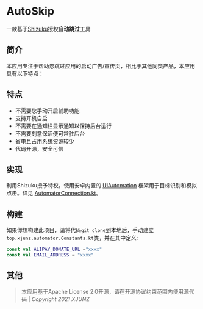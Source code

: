 # AutoSkip

一款基于[Shizuku](https://github.com/RikkaApps/Shizuku)授权**自动跳过**工具

## 简介

本应用专注于帮助您跳过应用的启动广告/宣传页，相比于其他同类产品，本应用具有以下特点：

## 特点

- 不需要您手动开启辅助功能
- 支持开机自启
- 不需要在通知栏显示通知以保持后台运行
- 不需要刻意保活便可常驻后台
- 省电且占用系统资源较少
- 代码开源，安全可信

## 实现

利用Shizuku授予特权，使用安卓内置的 [UiAutomation](https://cs.android.com/android/platform/superproject/+/master:frameworks/base/core/java/android/app/UiAutomation.java) 框架用于目标识别和模拟点击。详见 [AutomatorConnection.kt](https://github.com/xjunz/AutoSkip/blob/master/automator/src/main/java/top/xjunz/automator/AutomatorConnection.kt)。

## 构建

如果你想构建此项目，请将代码`git clone`到本地后，手动建立`top.xjunz.automator.Constants.kt`类，并在其中定义:

```kotlin
const val ALIPAY_DONATE_URL ="xxxx"
const val EMAIL_ADDRESS = "xxxx"
```

## 其他

> 本应用基于Apache License 2.0开源，请在开源协议约束范围内使用源代码 | *Copyright 2021 XJUNZ*
>

